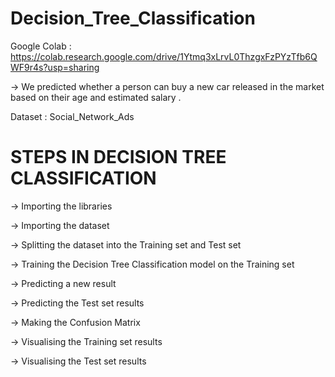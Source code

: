 # Decision_Tree_Classification

Google Colab : https://colab.research.google.com/drive/1Ytmq3xLrvL0ThzgxFzPYzTfb6QWF9r4s?usp=sharing

-> We predicted whether a person can buy a new car released in the market based on their age and estimated salary .

Dataset : Social_Network_Ads

# STEPS IN DECISION TREE CLASSIFICATION 

-> Importing the libraries

-> Importing the dataset

-> Splitting the dataset into the Training set and Test set

-> Training the Decision Tree Classification model on the Training set

-> Predicting a new result

-> Predicting the Test set results

-> Making the Confusion Matrix

-> Visualising the Training set results

-> Visualising the Test set results
